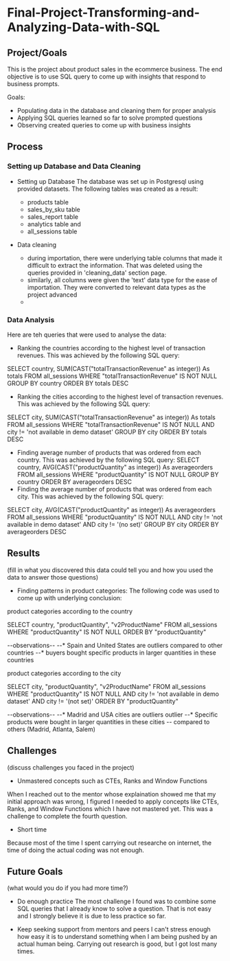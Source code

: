 # Final-Project-Transforming-and-Analyzing-Data-with-SQL

## Project/Goals
This is the project about product sales in the ecommerce business. The end objective is to use SQL query to come up with insights that respond to business prompts. 

Goals: 
- Populating data in the database and cleaning them for proper analysis
- Applying SQL queries learned so far to solve prompted questions
- Observing created queries to come up with business insights

## Process
### Setting up Database and Data Cleaning
* Setting up Database
  The database was set up in Postgresql using provided datasets. The following tables was created as a result:
  - products table
  - sales_by_sku table
  - sales_report table
  - analytics table and
  - all_sessions table
 
* Data cleaning
  - during importation, there were underlying table columns that made it difficult to extract the information. That was deleted using the queries provided in 'cleaning_data' section page.
  - similarly, all columns were given the 'text' data type for the ease of importation. They were converted to relevant data types as the project advanced
  - 
### Data Analysis 
Here are teh queries that were used to analyse the data: 
- Ranking the countries according to the highest level of transaction revenues. This was achieved by the following SQL query:
  
 SELECT  country, SUM(CAST("totalTransactionRevenue" as integer)) As totals
 FROM all_sessions
 WHERE "totalTransactionRevenue" IS NOT NULL
 GROUP BY country
 ORDER BY totals DESC

- Ranking the cities according to the highest level of transaction revenues. This was achieved by the following SQL query:
  
SELECT  city, SUM(CAST("totalTransactionRevenue" as integer)) As totals
FROM all_sessions
WHERE "totalTransactionRevenue" IS NOT NULL AND city != 'not available in demo dataset'
GROUP BY city
ORDER BY totals DESC

- Finding average number of products that was ordered from each country. This was achieved by the following SQL query:
SELECT  country, AVG(CAST("productQuantity" as integer)) As averageorders
FROM all_sessions
WHERE "productQuantity" IS NOT NULL
GROUP BY country
ORDER BY averageorders DESC
- Finding the average number of products that was ordered from each city. This was achieved by the following SQL query:
  
SELECT  city, AVG(CAST("productQuantity" as integer)) As averageorders
FROM all_sessions
WHERE "productQuantity" IS NOT NULL 
AND city != 'not available in demo dataset' 
AND city != '(no set)'
GROUP BY city
ORDER BY averageorders DESC

## Results
(fill in what you discovered this data could tell you and how you used the data to answer those questions)

- Finding patterns in product categories: The following code was used to come up with underlying conclusion:
  
product categories according to the country
  
SELECT country, "productQuantity", "v2ProductName"
FROM all_sessions
WHERE "productQuantity" IS NOT NULL
ORDER BY "productQuantity"

 --observations--
	 --* Spain and United States are outliers compared to other countries
	 --* buyers bought specific products in larger quantities in these countries

product categories according to the city

SELECT city, "productQuantity", "v2ProductName"
FROM all_sessions
WHERE "productQuantity" IS NOT NULL
AND city != 'not available in demo dataset'
AND city != '(not set)' 
ORDER BY "productQuantity"

--observations--
	 --* Madrid and USA cities are outliers outlier
	 --* Specific products were bought in larger quantities in these cities 
	 -- compared to others (Madrid, Atlanta, Salem)
  
## Challenges 
(discuss challenges you faced in the project)

* Unmastered concepts such as CTEs, Ranks and Window Functions
  
When I reached out to the mentor whose explaination showed me that my initial approach was wrong, I figured I needed to apply concepts like CTEs, Ranks, and Window Functions which I have not mastered yet. This was a challenge to complete the fourth question.

* Short time
  
Because most of the time I spent carrying out researche on internet, the time of doing the actual coding was not enough. 

## Future Goals
(what would you do if you had more time?)

* Do enough practice
The most challenge I found was to combine some SQL queries that I already know to solve a question. That is not easy and I strongly believe it is due to less practice so far.

* Keep seeking support from mentors and peers
I can't stress enough how easy it is to understand something when I am being pushed by an actual human being. Carrying out research is good, but I got lost many times. 
